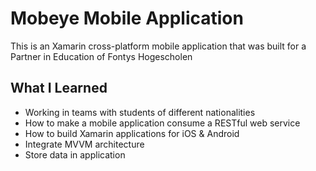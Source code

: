 # Mobeye Mobile Application
This is an Xamarin cross-platform mobile application that was built for a Partner in Education of Fontys Hogescholen

## What I Learned
* Working in teams with students of different nationalities
* How to make a mobile application consume a RESTful web service
* How to build Xamarin applications for iOS & Android
* Integrate MVVM architecture
* Store data in application
